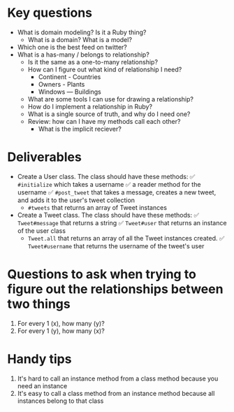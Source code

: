 # Key questions
* What is domain modeling? Is it a Ruby thing?
  * What is a domain? What is a model?
* Which one is the best feed on twitter?
* What is a has-many / belongs to relationship? 
  * Is it the same as a one-to-many relationship?
  * How can I figure out what kind of relationship I need?
    * Continent - Countries
    * Owners - Plants
    * Windows — Buildings
  * What are some tools I can use for drawing a relationship?
  * How do I implement a relationship in Ruby?
  * What is a single source of truth, and why do I need one?
  * Review: how can I have my methods call each other? 
    * What is the implicit reciever? 

# Deliverables
* Create a User class. The class should have these methods:
  ✅ `#initialize` which takes a username
  ✅ a reader method for the username
  ✅ `#post_tweet` that takes a message, creates a new tweet, and adds it to the user's tweet collection
  * `#tweets` that returns an array of Tweet instances
* Create a Tweet class. The class should have these methods:
  ✅ `Tweet#message` that returns a string
  ✅ `Tweet#user` that returns an instance of the user class
  * `Tweet.all` that returns an array of all the Tweet instances created.
  ✅ `Tweet#username` that returns the username of the tweet's user

# Questions to ask when trying to figure out the relationships between two things
1. For every 1 (x), how many (y)?
2. For every 1 (y), how many (x)?

# Handy tips
1. It's hard to call an instance method from a class method because you need an instance
2. It's easy to call a class method from an instance method because all instances belong to that class





